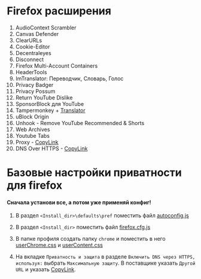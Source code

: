 # Firefox расширения

1. AudioContext Scrambler
1. Canvas Defender
1. ClearURLs
1. Cookie-Editor
1. Decentraleyes
1. Disconnect
1. Firefox Multi-Account Containers
1. HeaderTools
1. ImTranslator: Переводчик, Словарь, Голос
1. Privacy Badger
1. Privacy Possum
1. Return YouTube Dislike
1. SponsorBlock для YouTube
1. Tampermonkey + [Translator](https://github.com/ilyhalight/voice-over-translation)
1. uBlock Origin
1. Unhook - Remove YouTube Recommended & Shorts
1. Web Archives
1. Youtube Tabs
1. Proxy - [CopyLink](https://p.thenewone.lol:8443/proxy.pac)
1. DNS Over HTTPS - [CopyLink](https://1.1.1.1/dns-query)

# Базовые настройки приватности для firefox

#### Сначала установи все, а потом уже применяй конфиг!

1. В раздел `<Install_dir>\defaults\pref` поместить файл [autoconfig.js](js/autoconfig.js)

1. В раздел `<Install_dir>` поместить файл [firefox.cfg.js](js/firefox.cfg.js)

1. В папке профиля создать папку `chrome` и поместить в него [userChrome.css](chrome/userChrome.css) и [userContent.css](chrome/userContent.css)

1. На вкладке `Приватность и защита` в разделе `Включить DNS через HTTPS, используя:` выбрать `Максимальную защиту`. В поставщике указать `Другой URL` и указать [CopyLink](https://freedns.controld.com/p1).
